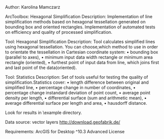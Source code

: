 Author: Karolina Mamczarz

ArcToolbox: Hexagonal Simplification
Description: Implementation of line simplification methods based on hexagonal tessellation generated on bounding box and oriented rectangles. Implementation of automated tests on efficiency and quality of processed simplification.
	
Tool: Hexagonal Simplification
Description: Tool calculates simplified lines using hexagonal tessellation. You can choose,which method to use in order to orientate the tessellation in Cartesian coordinate system:
	•	bounding box (parallel to axes),
	•	minimum input data width rectangle or minimum area rectangle (oriented),
	•	furthest point of input data from line, which joins first and last point of the data(oriented).

Tool: Statistics
Description: Set of tools useful for testing the quality of simplification.Statistics cover:
	•	length difference between original and simplified line,
	•	percentage change in number of coordinates,
	•	percentage change instandard deviation of point count,
	•	average point density per length,
	•	differential surface (sum and arithmetic mean),
	•	average differential surface per length and area,
	•	hausdorff distance.
			
Look for results in \example directory.
			
Data source: vector layers http://download.geofabrik.de/

Requirements: ArcGIS for Desktop ^10.3 Advanced License 
